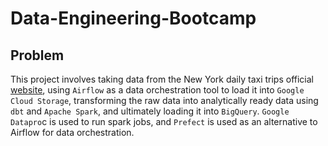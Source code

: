 # Data-Engineering-Bootcamp
## Problem

This project involves taking data from the New York daily taxi trips official [website](https://www.nyc.gov/site/tlc/about/tlc-trip-record-data.page), using `Airflow` as a data orchestration tool to load it into `Google Cloud Storage`, transforming the raw data into analytically ready data using `dbt` and `Apache Spark`, and ultimately loading it into `BigQuery`. `Google Datapro`c is used to run spark jobs, and `Prefect` is used as an alternative to Airflow for data orchestration.
